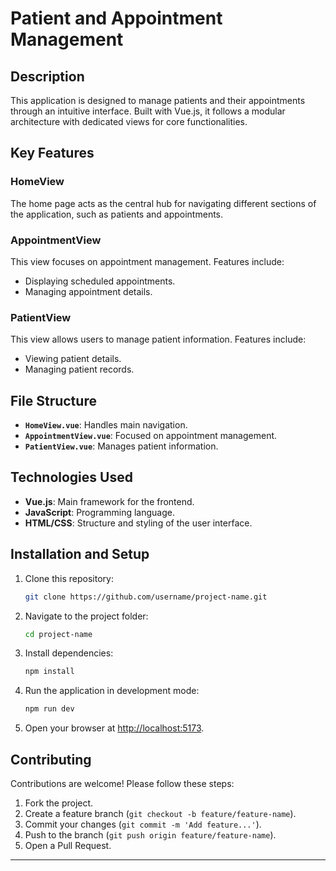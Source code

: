 # Patient and Appointment Management

## Description

This application is designed to manage patients and their appointments through an intuitive interface. Built with Vue.js, it follows a modular architecture with dedicated views for core functionalities.

## Key Features

### HomeView

The home page acts as the central hub for navigating different sections of the application, such as patients and appointments.

### AppointmentView

This view focuses on appointment management. Features include:

- Displaying scheduled appointments.
- Managing appointment details.

### PatientView

This view allows users to manage patient information. Features include:

- Viewing patient details.
- Managing patient records.

## File Structure

- **`HomeView.vue`**: Handles main navigation.
- **`AppointmentView.vue`**: Focused on appointment management.
- **`PatientView.vue`**: Manages patient information.

## Technologies Used

- **Vue.js**: Main framework for the frontend.
- **JavaScript**: Programming language.
- **HTML/CSS**: Structure and styling of the user interface.

## Installation and Setup

1. Clone this repository:
   ```bash
   git clone https://github.com/username/project-name.git
   ```
2. Navigate to the project folder:
   ```bash
   cd project-name
   ```
3. Install dependencies:
   ```bash
   npm install
   ```
4. Run the application in development mode:
   ```bash
   npm run dev
   ```
5. Open your browser at [http://localhost:5173](http://localhost:5173).

## Contributing

Contributions are welcome! Please follow these steps:

1. Fork the project.
2. Create a feature branch (`git checkout -b feature/feature-name`).
3. Commit your changes (`git commit -m 'Add feature...'`).
4. Push to the branch (`git push origin feature/feature-name`).
5. Open a Pull Request.

---
